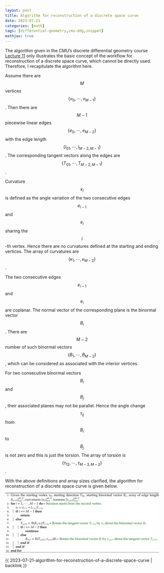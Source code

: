 ```yaml
---
layout: post
title: Algorithm for reconstruction of a discrete space curve
date: 2023-07-21
categories: [math]
tags: [differential-geometry,cmu-ddg,snippet]
mathjax: true
---
```


The algorithm given in the CMU’s discrete differential geometry course
[Lecture 11](https://youtu.be/IyJnd_LvGRI?list=PL9_jI1bdZmz0hIrNCMQW1YmZysAiIYSSS&t=2349)
only illustrates the basic concept of the workflow for reconstruction of
a discrete space curve, which cannot be directly used. Therefore, I
recapitulate the algorithm here.

Assume there are $$M$$ vertices
$$\left\{ v_0, \cdots, v_{M-1} \right\}$$. Then there are $$M-1$$
piecewise linear edges $$\left\{ e_0, \cdots, e_{M-2} \right\}$$ with
the edge length $$\left\{ l_{01}, \cdots, l_{M-2,M-1} \right\}$$. The
corresponding tangent vectors along the edges are
$$\left\{ T_{01},\cdots,T_{M-2,M-1} \right\}$$.

Curvature $$\kappa_i$$ is defined as the angle variation of the two
consecutive edges $$e_{i-1}$$ and $$e_{i}$$ sharing the $$i$$-th vertex.
Hence there are no curvatures defined at the starting and ending
vertices. The array of curvatures are
$$\left\{ \kappa_1, \cdots, \kappa_{M-2} \right\}$$.

The two consecutive edges $$e_{i-1}$$ and $$e_i$$ are coplanar. The
normal vector of the corresponding plane is the binormal vector $$B_i$$.
There are $$M-2$$ number of such binormal vectors
$$\left\{ B_1,\cdots,B_{M-2} \right\}$$, which can be considered as
associated with the interior vertices.

For two consecutive binormal vectors $$B_i$$ and $$B_j$$, their
associated planes may not be parallel. Hence the angle change
$$\tau_{ij}$$ from $$B_i$$ to $$B_j$$ is not zero and this is just the
torsion. The array of torsion is
$$\left\{ \tau_{12}, \cdots, \tau_{M-3,M-2} \right\}$$.

With the above definitions and array sizes clarified, the algorithm for
reconstruction of a discrete space curve is given below.

![img](/figures/2023-07-21-algorithm-reconstruct-discrete-space-curve.png)

{{ 2023-07-21-algorithm-for-reconstruction-of-a-discrete-space-curve | backlink }}
